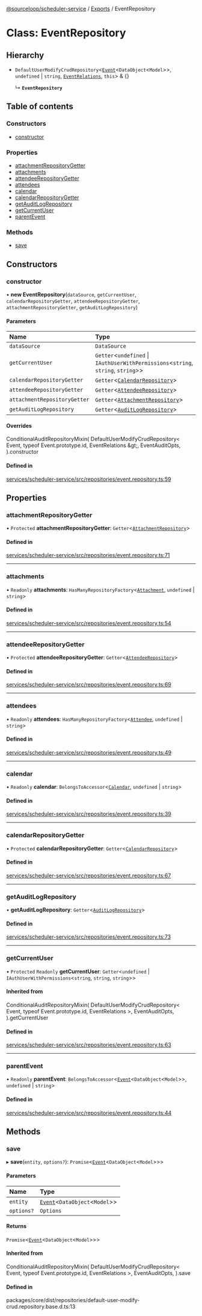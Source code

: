[@sourceloop/scheduler-service](../README.md) / [Exports](../modules.md) / EventRepository

# Class: EventRepository

## Hierarchy

- `DefaultUserModifyCrudRepository`<[`Event`](Event.md)<`DataObject`<`Model`\>\>, `undefined` \| `string`, [`EventRelations`](../interfaces/EventRelations.md), `this`\> & {}

  ↳ **`EventRepository`**

## Table of contents

### Constructors

- [constructor](EventRepository.md#constructor)

### Properties

- [attachmentRepositoryGetter](EventRepository.md#attachmentrepositorygetter)
- [attachments](EventRepository.md#attachments)
- [attendeeRepositoryGetter](EventRepository.md#attendeerepositorygetter)
- [attendees](EventRepository.md#attendees)
- [calendar](EventRepository.md#calendar)
- [calendarRepositoryGetter](EventRepository.md#calendarrepositorygetter)
- [getAuditLogRepository](EventRepository.md#getauditlogrepository)
- [getCurrentUser](EventRepository.md#getcurrentuser)
- [parentEvent](EventRepository.md#parentevent)

### Methods

- [save](EventRepository.md#save)

## Constructors

### constructor

• **new EventRepository**(`dataSource`, `getCurrentUser`, `calendarRepositoryGetter`, `attendeeRepositoryGetter`, `attachmentRepositoryGetter`, `getAuditLogRepository`)

#### Parameters

| Name | Type |
| :------ | :------ |
| `dataSource` | `DataSource` |
| `getCurrentUser` | `Getter`<`undefined` \| `IAuthUserWithPermissions`<`string`, `string`, `string`\>\> |
| `calendarRepositoryGetter` | `Getter`<[`CalendarRepository`](CalendarRepository.md)\> |
| `attendeeRepositoryGetter` | `Getter`<[`AttendeeRepository`](AttendeeRepository.md)\> |
| `attachmentRepositoryGetter` | `Getter`<[`AttachmentRepository`](AttachmentRepository.md)\> |
| `getAuditLogRepository` | `Getter`<[`AuditLogRepository`](AuditLogRepository.md)\> |

#### Overrides

ConditionalAuditRepositoryMixin(
  DefaultUserModifyCrudRepository&lt;
    Event,
    typeof Event.prototype.id,
    EventRelations
  \&gt;,
  EventAuditOpts,
).constructor

#### Defined in

[services/scheduler-service/src/repositories/event.repository.ts:59](https://github.com/sourcefuse/loopback4-microservice-catalog/blob/93a7f917/services/scheduler-service/src/repositories/event.repository.ts#L59)

## Properties

### attachmentRepositoryGetter

• `Protected` **attachmentRepositoryGetter**: `Getter`<[`AttachmentRepository`](AttachmentRepository.md)\>

#### Defined in

[services/scheduler-service/src/repositories/event.repository.ts:71](https://github.com/sourcefuse/loopback4-microservice-catalog/blob/93a7f917/services/scheduler-service/src/repositories/event.repository.ts#L71)

___

### attachments

• `Readonly` **attachments**: `HasManyRepositoryFactory`<[`Attachment`](Attachment.md), `undefined` \| `string`\>

#### Defined in

[services/scheduler-service/src/repositories/event.repository.ts:54](https://github.com/sourcefuse/loopback4-microservice-catalog/blob/93a7f917/services/scheduler-service/src/repositories/event.repository.ts#L54)

___

### attendeeRepositoryGetter

• `Protected` **attendeeRepositoryGetter**: `Getter`<[`AttendeeRepository`](AttendeeRepository.md)\>

#### Defined in

[services/scheduler-service/src/repositories/event.repository.ts:69](https://github.com/sourcefuse/loopback4-microservice-catalog/blob/93a7f917/services/scheduler-service/src/repositories/event.repository.ts#L69)

___

### attendees

• `Readonly` **attendees**: `HasManyRepositoryFactory`<[`Attendee`](Attendee.md), `undefined` \| `string`\>

#### Defined in

[services/scheduler-service/src/repositories/event.repository.ts:49](https://github.com/sourcefuse/loopback4-microservice-catalog/blob/93a7f917/services/scheduler-service/src/repositories/event.repository.ts#L49)

___

### calendar

• `Readonly` **calendar**: `BelongsToAccessor`<[`Calendar`](Calendar.md), `undefined` \| `string`\>

#### Defined in

[services/scheduler-service/src/repositories/event.repository.ts:39](https://github.com/sourcefuse/loopback4-microservice-catalog/blob/93a7f917/services/scheduler-service/src/repositories/event.repository.ts#L39)

___

### calendarRepositoryGetter

• `Protected` **calendarRepositoryGetter**: `Getter`<[`CalendarRepository`](CalendarRepository.md)\>

#### Defined in

[services/scheduler-service/src/repositories/event.repository.ts:67](https://github.com/sourcefuse/loopback4-microservice-catalog/blob/93a7f917/services/scheduler-service/src/repositories/event.repository.ts#L67)

___

### getAuditLogRepository

• **getAuditLogRepository**: `Getter`<[`AuditLogRepository`](AuditLogRepository.md)\>

#### Defined in

[services/scheduler-service/src/repositories/event.repository.ts:73](https://github.com/sourcefuse/loopback4-microservice-catalog/blob/93a7f917/services/scheduler-service/src/repositories/event.repository.ts#L73)

___

### getCurrentUser

• `Protected` `Readonly` **getCurrentUser**: `Getter`<`undefined` \| `IAuthUserWithPermissions`<`string`, `string`, `string`\>\>

#### Inherited from

ConditionalAuditRepositoryMixin(
  DefaultUserModifyCrudRepository<
    Event,
    typeof Event.prototype.id,
    EventRelations
  \>,
  EventAuditOpts,
).getCurrentUser

#### Defined in

[services/scheduler-service/src/repositories/event.repository.ts:63](https://github.com/sourcefuse/loopback4-microservice-catalog/blob/93a7f917/services/scheduler-service/src/repositories/event.repository.ts#L63)

___

### parentEvent

• `Readonly` **parentEvent**: `BelongsToAccessor`<[`Event`](Event.md)<`DataObject`<`Model`\>\>, `undefined` \| `string`\>

#### Defined in

[services/scheduler-service/src/repositories/event.repository.ts:44](https://github.com/sourcefuse/loopback4-microservice-catalog/blob/93a7f917/services/scheduler-service/src/repositories/event.repository.ts#L44)

## Methods

### save

▸ **save**(`entity`, `options?`): `Promise`<[`Event`](Event.md)<`DataObject`<`Model`\>\>\>

#### Parameters

| Name | Type |
| :------ | :------ |
| `entity` | [`Event`](Event.md)<`DataObject`<`Model`\>\> |
| `options?` | `Options` |

#### Returns

`Promise`<[`Event`](Event.md)<`DataObject`<`Model`\>\>\>

#### Inherited from

ConditionalAuditRepositoryMixin(
  DefaultUserModifyCrudRepository<
    Event,
    typeof Event.prototype.id,
    EventRelations
  \>,
  EventAuditOpts,
).save

#### Defined in

packages/core/dist/repositories/default-user-modify-crud.repository.base.d.ts:13
